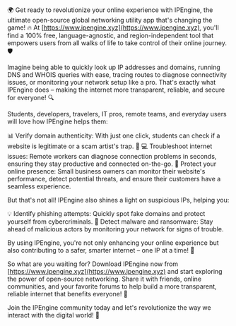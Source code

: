 🌍 Get ready to revolutionize your online experience with IPEngine, the ultimate open-source global networking utility app that's changing the game! 🔥 At [https://www.ipengine.xyz](https://www.ipengine.xyz), you'll find a 100% free, language-agnostic, and region-independent tool that empowers users from all walks of life to take control of their online journey. 🛡️

Imagine being able to quickly look up IP addresses and domains, running DNS and WHOIS queries with ease, tracing routes to diagnose connectivity issues, or monitoring your network setup like a pro. That's exactly what IPEngine does – making the internet more transparent, reliable, and secure for everyone! 🔍

Students, developers, travelers, IT pros, remote teams, and everyday users will love how IPEngine helps them:

📊 Verify domain authenticity: With just one click, students can check if a website is legitimate or a scam artist's trap. 🤑
💻 Troubleshoot internet issues: Remote workers can diagnose connection problems in seconds, ensuring they stay productive and connected on-the-go.
🏢 Protect your online presence: Small business owners can monitor their website's performance, detect potential threats, and ensure their customers have a seamless experience.

But that's not all! IPEngine also shines a light on suspicious IPs, helping you:

💡 Identify phishing attempts: Quickly spot fake domains and protect yourself from cybercriminals.
🚨 Detect malware and ransomware: Stay ahead of malicious actors by monitoring your network for signs of trouble.

By using IPEngine, you're not only enhancing your online experience but also contributing to a safer, smarter internet – one IP at a time! 🌟

So what are you waiting for? Download IPEngine now from [https://www.ipengine.xyz](https://www.ipengine.xyz) and start exploring the power of open-source networking. Share it with friends, online communities, and your favorite forums to help build a more transparent, reliable internet that benefits everyone! 🚀

Join the IPEngine community today and let's revolutionize the way we interact with the digital world! 💪
